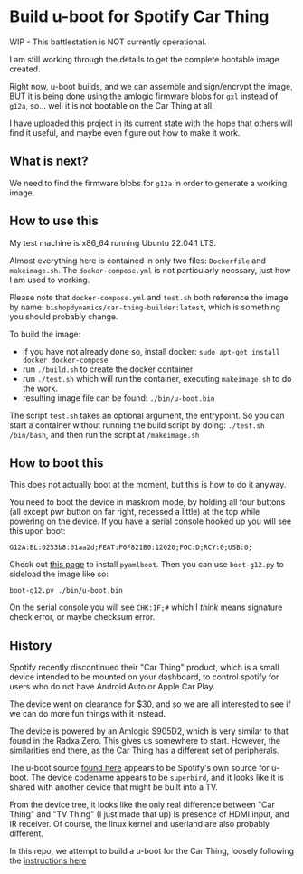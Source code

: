 # Build u-boot for Spotify Car Thing

WIP - This battlestation is NOT currently operational.

I am still working through the details to get the complete bootable image created.

Right now, u-boot builds, and we can assemble and sign/encrypt the image, BUT it is being done using the amlogic firmware blobs for `gxl` instead of `g12a`, so... well it is not bootable on the Car Thing at all.

I have uploaded this project in its current state with the hope that others will find it useful, and maybe even figure out how to make it work.

## What is next? 
We need to find the firmware blobs for `g12a` in order to generate a working image.

## How to use this

My test machine is x86_64 running Ubuntu 22.04.1 LTS. 

Almost everything here is contained in only two files: `Dockerfile` and `makeimage.sh`. 
The `docker-compose.yml` is not particularly necssary, just how I am used to working.

Please note that `docker-compose.yml` and `test.sh` both reference the image by name: `bishopdynamics/car-thing-builder:latest`, which is something you should probably change.

To build the image:
* if you have not already done so, install docker: `sudo apt-get install docker docker-compose`
* run `./build.sh` to create the docker container
* run `./test.sh` which will run the container, executing `makeimage.sh` to do the work.
* resulting image file can be found: `./bin/u-boot.bin`

The script `test.sh` takes an optional argument, the entrypoint. So you can start a container without running the build script by doing: `./test.sh /bin/bash`, and then run the script at `/makeimage.sh`

## How to boot this

This does not actually boot at the moment, but this is how to do it anyway.

You need to boot the device in maskrom mode, by holding all four buttons (all except pwr button on far right, recessed a little) at the top while powering on the device. If you have a serial console hooked up you will see this upon boot:

`G12A:BL:0253b8:61aa2d;FEAT:F0F821B0:12020;POC:D;RCY:0;USB:0;`


Check out [this page](https://wiki.radxa.com/Zero/dev/maskrom#Install_required_tools)
to install `pyamlboot`. Then you can use `boot-g12.py` to sideload the image like so:

`boot-g12.py ./bin/u-boot.bin`

On the serial console you will see `CHK:1F;#` which I *think* means signature check error, or maybe checksum error.

## History
Spotify recently discontinued their "Car Thing" product, which is a small device intended to be mounted on
your dashboard, to control spotify for users who do not have Android Auto or Apple Car Play. 

The device went on clearance for $30, and so we are all interested to see if we can do more fun things with it instead.

The device is powered by an Amlogic S905D2, which is very similar to that found in the Radxa Zero. 
This gives us somewhere to start.
However, the similarities end there, as the Car Thing has a different set of peripherals.

The u-boot source [found here](https://github.com/spsgsb/uboot) appears to be Spotify's own source for u-boot. 
The device codename appears to be `superbird`, and it looks like it is shared with another device that might be built into a TV.

From the device tree, it looks like the only real difference between "Car Thing" and "TV Thing" (I just made that up) is presence of HDMI input, and IR receiver.
Of course, the linux kernel and userland are also probably different.

In this repo, we attempt to build a u-boot for the Car Thing, loosely following the [instructions here](http://wiki.loverpi.com/faq:sbc:libre-aml-s805x-howto-compile-u-boot) 


